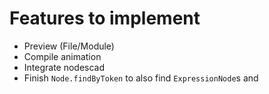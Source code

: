 # Features to implement

* Preview (File/Module)
* Compile animation
* Integrate nodescad
* Finish `Node.findByToken` to also find `ExpressionNode`s and
